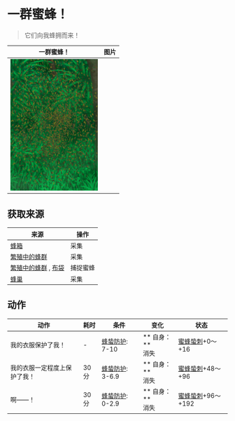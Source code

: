 # 一群蜜蜂！  
> 它们向我蜂拥而来！  
  
  一群蜜蜂！  |   图片   
 ----  |  ----:   
   |  <img decoding="async" src="Sprite/BeeSwarm.png" href="a.md" style="max-width:300px;max-height:300px;">   
  
## 获取来源  
来源  |  操作  
----  |  ----  
[蜂箱](BeeSkep.md)  |  采集  
[繁殖中的蜂群](BeeSkepSwarming.md)  |  采集  
[繁殖中的蜂群](BeeSkepSwarming.md) , [布袋](Sack.md)  |  捕捉蜜蜂  
[蜂巢](Beehive.md)  |  采集  
## 动作  
动作  |  耗时  |  条件  |  变化  |  状态  
----  |  ----  |  ----  |  ----  |  ----  
我的衣服保护了我！<br>  |  -  |  [蜂蛰防护](BeeProtection.md): 7-10  |  ** 自身：**<br>消失  |  [蜜蜂蛰刺](BeeStings.md)+0～+16  
我的衣服一定程度上保护了我！<br>  |  30分  |  [蜂蛰防护](BeeProtection.md): 3-6.9  |  ** 自身：**<br>消失  |  [蜜蜂蛰刺](BeeStings.md)+48～+96  
啊——！<br>  |  30分  |  [蜂蛰防护](BeeProtection.md): 0-2.9  |  ** 自身：**<br>消失  |  [蜜蜂蛰刺](BeeStings.md)+96～+192  


<script>document.title="一群蜜蜂！ - 卡牌生存百科 Card Survival Wiki";</script>